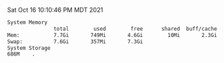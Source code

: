 Sat Oct 16 10:10:46 PM MDT 2021
```bash
System Memory
               total        used        free      shared  buff/cache   available
Mem:           7.7Gi       749Mi       4.6Gi        10Mi       2.3Gi       6.6Gi
Swap:          7.6Gi       357Mi       7.3Gi
System Storage
686M	.
```
```bash
